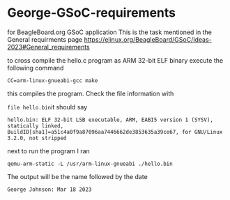 # George-GSoC-requirements
for BeagleBoard.org GSoC application
This is the task mentioned in the General requirments page
https://elinux.org/BeagleBoard/GSoC/Ideas-2023#General_requirements

to cross compile the hello.c program as ARM 32-bit ELF binary execute the following command

`CC=arm-linux-gnueabi-gcc make`

this compiles the program.
Check the file information with

`file hello.bin`it should say

`hello.bin: ELF 32-bit LSB executable, ARM, EABI5 version 1 (SYSV), statically linked, BuildID[sha1]=a51c4a0f9a87096aa7446662de3853635a39ce67, for GNU/Linux 3.2.0, not stripped`

next to run the program I ran

`qemu-arm-static -L /usr/arm-linux-gnueabi ./hello.bin`

The output will be the name followed by the date

`George Johnson: Mar 18 2023`

